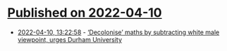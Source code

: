 # [Published on 2022-04-10](index.md)

* [2022-04-10, 13:22:58](https://news.ycombinator.com/item?id=30976741) - [‘Decolonise’ maths by subtracting white male viewpoint, urges Durham University](https://www.telegraph.co.uk/news/2022/04/09/decolonise-maths-subtracting-white-male-viewpoint-urges-durham/)
